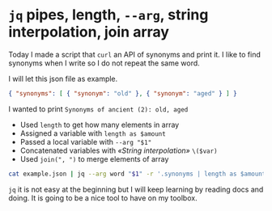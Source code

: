 # `jq` pipes, length, `--arg`, string interpolation, join array

Today I made a script that `curl` an API of synonyms and print it. I
like to find synonyms when I write so I do not repeat the same word.

I will let this json file as example.

```json
{ "synonyms": [ { "synonym": "old" }, { "synonym": "aged" } ] }
```

I wanted to print `Synonyms of ancient (2): old, aged`

- Used `length` to get how many elements in array
- Assigned a variable with `length as $amount`
- Passed a local variable with `--arg "$1"`
- Concatenated variables with *«String interpolation»* `\($var)`
- Used `join(", ")` to merge elements of array

```sh
cat example.json | jq --arg word "$1" -r '.synonyms | length as $amount | map(.synonym) | "Synonyms of \($word) (\($amount)): " + join(", ")'
```

`jq` it is not easy at the beginning but I will keep learning by reading
docs and doing. It is going to be a nice tool to have on my toolbox.
